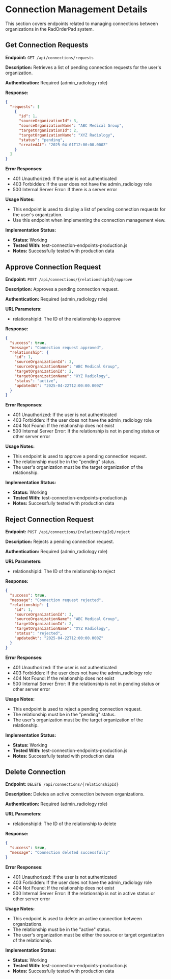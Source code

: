 # Connection Management Details

This section covers endpoints related to managing connections between organizations in the RadOrderPad system.

## Get Connection Requests

**Endpoint:** `GET /api/connections/requests`

**Description:** Retrieves a list of pending connection requests for the user's organization.

**Authentication:** Required (admin_radiology role)

**Response:**
```json
{
  "requests": [
    {
      "id": 1,
      "sourceOrganizationId": 3,
      "sourceOrganizationName": "ABC Medical Group",
      "targetOrganizationId": 2,
      "targetOrganizationName": "XYZ Radiology",
      "status": "pending",
      "createdAt": "2025-04-01T12:00:00.000Z"
    }
  ]
}
```

**Error Responses:**
- 401 Unauthorized: If the user is not authenticated
- 403 Forbidden: If the user does not have the admin_radiology role
- 500 Internal Server Error: If there is a server error

**Usage Notes:**
- This endpoint is used to display a list of pending connection requests for the user's organization.
- Use this endpoint when implementing the connection management view.

**Implementation Status:**
- **Status:** Working
- **Tested With:** test-connection-endpoints-production.js
- **Notes:** Successfully tested with production data

## Approve Connection Request

**Endpoint:** `POST /api/connections/{relationshipId}/approve`

**Description:** Approves a pending connection request.

**Authentication:** Required (admin_radiology role)

**URL Parameters:**
- relationshipId: The ID of the relationship to approve

**Response:**
```json
{
  "success": true,
  "message": "Connection request approved",
  "relationship": {
    "id": 1,
    "sourceOrganizationId": 3,
    "sourceOrganizationName": "ABC Medical Group",
    "targetOrganizationId": 2,
    "targetOrganizationName": "XYZ Radiology",
    "status": "active",
    "updatedAt": "2025-04-22T12:00:00.000Z"
  }
}
```

**Error Responses:**
- 401 Unauthorized: If the user is not authenticated
- 403 Forbidden: If the user does not have the admin_radiology role
- 404 Not Found: If the relationship does not exist
- 500 Internal Server Error: If the relationship is not in pending status or other server error

**Usage Notes:**
- This endpoint is used to approve a pending connection request.
- The relationship must be in the "pending" status.
- The user's organization must be the target organization of the relationship.

**Implementation Status:**
- **Status:** Working
- **Tested With:** test-connection-endpoints-production.js
- **Notes:** Successfully tested with production data

## Reject Connection Request

**Endpoint:** `POST /api/connections/{relationshipId}/reject`

**Description:** Rejects a pending connection request.

**Authentication:** Required (admin_radiology role)

**URL Parameters:**
- relationshipId: The ID of the relationship to reject

**Response:**
```json
{
  "success": true,
  "message": "Connection request rejected",
  "relationship": {
    "id": 1,
    "sourceOrganizationId": 3,
    "sourceOrganizationName": "ABC Medical Group",
    "targetOrganizationId": 2,
    "targetOrganizationName": "XYZ Radiology",
    "status": "rejected",
    "updatedAt": "2025-04-22T12:00:00.000Z"
  }
}
```

**Error Responses:**
- 401 Unauthorized: If the user is not authenticated
- 403 Forbidden: If the user does not have the admin_radiology role
- 404 Not Found: If the relationship does not exist
- 500 Internal Server Error: If the relationship is not in pending status or other server error

**Usage Notes:**
- This endpoint is used to reject a pending connection request.
- The relationship must be in the "pending" status.
- The user's organization must be the target organization of the relationship.

**Implementation Status:**
- **Status:** Working
- **Tested With:** test-connection-endpoints-production.js
- **Notes:** Successfully tested with production data

## Delete Connection

**Endpoint:** `DELETE /api/connections/{relationshipId}`

**Description:** Deletes an active connection between organizations.

**Authentication:** Required (admin_radiology role)

**URL Parameters:**
- relationshipId: The ID of the relationship to delete

**Response:**
```json
{
  "success": true,
  "message": "Connection deleted successfully"
}
```

**Error Responses:**
- 401 Unauthorized: If the user is not authenticated
- 403 Forbidden: If the user does not have the admin_radiology role
- 404 Not Found: If the relationship does not exist
- 500 Internal Server Error: If the relationship is not in active status or other server error

**Usage Notes:**
- This endpoint is used to delete an active connection between organizations.
- The relationship must be in the "active" status.
- The user's organization must be either the source or target organization of the relationship.

**Implementation Status:**
- **Status:** Working
- **Tested With:** test-connection-endpoints-production.js
- **Notes:** Successfully tested with production data